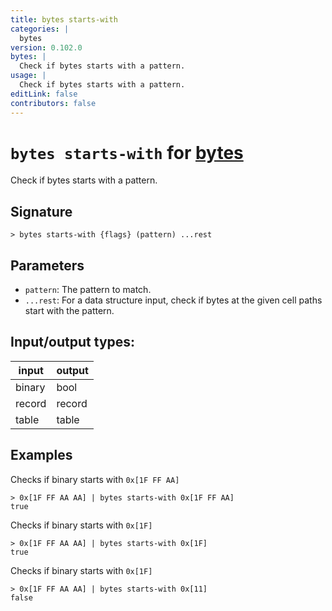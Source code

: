 ```yaml
---
title: bytes starts-with
categories: |
  bytes
version: 0.102.0
bytes: |
  Check if bytes starts with a pattern.
usage: |
  Check if bytes starts with a pattern.
editLink: false
contributors: false
---
```

<!-- This file is automatically generated. Please edit the command in https://github.com/nushell/nushell instead. -->

# `bytes starts-with` for [bytes](/commands/categories/bytes.md)

<div class='command-title'>Check if bytes starts with a pattern.</div>

## Signature

```> bytes starts-with {flags} (pattern) ...rest```

## Parameters

 -  `pattern`: The pattern to match.
 -  `...rest`: For a data structure input, check if bytes at the given cell paths start with the pattern.


## Input/output types:

| input  | output |
| ------ | ------ |
| binary | bool   |
| record | record |
| table  | table  |
## Examples

Checks if binary starts with `0x[1F FF AA]`
```nu
> 0x[1F FF AA AA] | bytes starts-with 0x[1F FF AA]
true
```

Checks if binary starts with `0x[1F]`
```nu
> 0x[1F FF AA AA] | bytes starts-with 0x[1F]
true
```

Checks if binary starts with `0x[1F]`
```nu
> 0x[1F FF AA AA] | bytes starts-with 0x[11]
false
```
